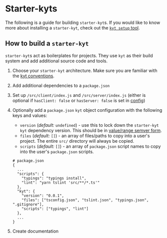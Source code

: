 # Starter-kyts

The following is a guide for building `starter-kyt`s. If you would like to know more about installing a `starter-kyt`, check out the [`kyt setup` tool](/packages/kyt-core/README.md).

## How to build a `starter-kyt`

`starter-kyt`s act as boilerplates for projects. They use `kyt` as their build system and add additional source code and tools.

1. Choose your `starter-kyt` architecture. Make sure you are familiar with the [kyt conventions](/docs/conventions.md).

1. Add additional dependencies to a `package.json`

1. Set up `/src/client/index.js` and `/src/server/index.js` (either is optional if `hasClient: false` or `hasServer: false` is set in [config](/docs/kytConfig.md))

1. Optionally add a `package.json` `kyt` object configuration with the following keys and values:

   - `version` (_default:_ `undefined`) - use this to lock down the `starter-kyt` `kyt` dependency version. This should be in [value/range semver form](https://github.com/npm/node-semver#versions).
   - `files` (_default:_ `[]`) - an array of files/paths to copy into a user's project. The entire `src/` directory will always be copied.
   - `scripts` (_default:_ `[]`) - an array of `package.json` script names to copy into the user's `package.json` scripts.

   ```
   # package.json
   {
     ...
     "scripts": {
       "typings": "typings install",
       "lint": "yarn tslint 'src/**/*.ts'"
     },
     "kyt": {
       "version": "0.0.1",
       "files": ["tsconfig.json", "tslint.json", "typings.json", ".gitignore"],
       "scripts": ["typings", "lint"]
     },
     ...
   }
   ```

1. Create documentation
